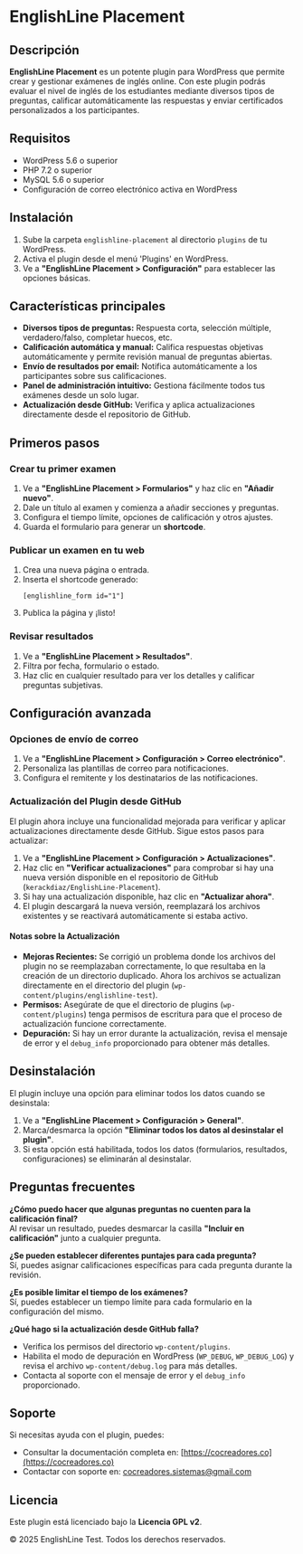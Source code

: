 # EnglishLine Placement

## Descripción
**EnglishLine Placement** es un potente plugin para WordPress que permite crear y gestionar exámenes de inglés online. Con este plugin podrás evaluar el nivel de inglés de los estudiantes mediante diversos tipos de preguntas, calificar automáticamente las respuestas y enviar certificados personalizados a los participantes.

## Requisitos
- WordPress 5.6 o superior
- PHP 7.2 o superior
- MySQL 5.6 o superior
- Configuración de correo electrónico activa en WordPress

## Instalación
1. Sube la carpeta `englishline-placement` al directorio `plugins` de tu WordPress.
2. Activa el plugin desde el menú 'Plugins' en WordPress.
3. Ve a **"EnglishLine Placement > Configuración"** para establecer las opciones básicas.

## Características principales
- **Diversos tipos de preguntas:** Respuesta corta, selección múltiple, verdadero/falso, completar huecos, etc.
- **Calificación automática y manual:** Califica respuestas objetivas automáticamente y permite revisión manual de preguntas abiertas.
- **Envío de resultados por email:** Notifica automáticamente a los participantes sobre sus calificaciones.
- **Panel de administración intuitivo:** Gestiona fácilmente todos tus exámenes desde un solo lugar.
- **Actualización desde GitHub:** Verifica y aplica actualizaciones directamente desde el repositorio de GitHub.

## Primeros pasos

### Crear tu primer examen
1. Ve a **"EnglishLine Placement > Formularios"** y haz clic en **"Añadir nuevo"**.
2. Dale un título al examen y comienza a añadir secciones y preguntas.
3. Configura el tiempo límite, opciones de calificación y otros ajustes.
4. Guarda el formulario para generar un **shortcode**.

### Publicar un examen en tu web
1. Crea una nueva página o entrada.
2. Inserta el shortcode generado:  
   ```
   [englishline_form id="1"]
   ```
3. Publica la página y ¡listo!

### Revisar resultados
1. Ve a **"EnglishLine Placement > Resultados"**.
2. Filtra por fecha, formulario o estado.
3. Haz clic en cualquier resultado para ver los detalles y calificar preguntas subjetivas.

## Configuración avanzada

### Opciones de envío de correo
1. Ve a **"EnglishLine Placement > Configuración > Correo electrónico"**.
2. Personaliza las plantillas de correo para notificaciones.
3. Configura el remitente y los destinatarios de las notificaciones.

### Actualización del Plugin desde GitHub
El plugin ahora incluye una funcionalidad mejorada para verificar y aplicar actualizaciones directamente desde GitHub. Sigue estos pasos para actualizar:

1. Ve a **"EnglishLine Placement > Configuración > Actualizaciones"**.
2. Haz clic en **"Verificar actualizaciones"** para comprobar si hay una nueva versión disponible en el repositorio de GitHub (`kerackdiaz/EnglishLine-Placement`).
3. Si hay una actualización disponible, haz clic en **"Actualizar ahora"**.
4. El plugin descargará la nueva versión, reemplazará los archivos existentes y se reactivará automáticamente si estaba activo.

#### Notas sobre la Actualización
- **Mejoras Recientes:** Se corrigió un problema donde los archivos del plugin no se reemplazaban correctamente, lo que resultaba en la creación de un directorio duplicado. Ahora los archivos se actualizan directamente en el directorio del plugin (`wp-content/plugins/englishline-test`).
- **Permisos:** Asegúrate de que el directorio de plugins (`wp-content/plugins`) tenga permisos de escritura para que el proceso de actualización funcione correctamente.
- **Depuración:** Si hay un error durante la actualización, revisa el mensaje de error y el `debug_info` proporcionado para obtener más detalles.

## Desinstalación
El plugin incluye una opción para eliminar todos los datos cuando se desinstala:

1. Ve a **"EnglishLine Placement > Configuración > General"**.
2. Marca/desmarca la opción **"Eliminar todos los datos al desinstalar el plugin"**.
3. Si esta opción está habilitada, todos los datos (formularios, resultados, configuraciones) se eliminarán al desinstalar.

## Preguntas frecuentes

**¿Cómo puedo hacer que algunas preguntas no cuenten para la calificación final?**  
Al revisar un resultado, puedes desmarcar la casilla **"Incluir en calificación"** junto a cualquier pregunta.

**¿Se pueden establecer diferentes puntajes para cada pregunta?**  
Sí, puedes asignar calificaciones específicas para cada pregunta durante la revisión.

**¿Es posible limitar el tiempo de los exámenes?**  
Sí, puedes establecer un tiempo límite para cada formulario en la configuración del mismo.

**¿Qué hago si la actualización desde GitHub falla?**  
- Verifica los permisos del directorio `wp-content/plugins`.
- Habilita el modo de depuración en WordPress (`WP_DEBUG`, `WP_DEBUG_LOG`) y revisa el archivo `wp-content/debug.log` para más detalles.
- Contacta al soporte con el mensaje de error y el `debug_info` proporcionado.

## Soporte
Si necesitas ayuda con el plugin, puedes:

- Consultar la documentación completa en: [https://cocreadores.co](https://cocreadores.co)
- Contactar con soporte en: [cocreadores.sistemas@gmail.com](mailto:cocreadores.sistemas@gmail.com)

## Licencia
Este plugin está licenciado bajo la **Licencia GPL v2**.

© 2025 EnglishLine Test. Todos los derechos reservados.
